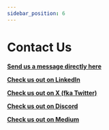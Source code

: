 ```yaml
---
sidebar_position: 6
---
```


# Contact Us  

**[Send us a message directly here](https://us21.list-manage.com/contact-form?u=8afbcbdb9e4fdad91bd87ce22&form_id=9e39027f0e20b64fe0eb9a79af776a0c)**  

**[Check us out on LinkedIn](https://www.linkedin.com/company/stabilitysolutions/)**  

**[Check us out on X (fka Twitter)](https://twitter.com/stabilityinc)**

**[Check us out on Discord](https://discord.gg/VagSJw6e)**

**[Check us out on Medium](https://medium.com/stabilitynetwork)**
